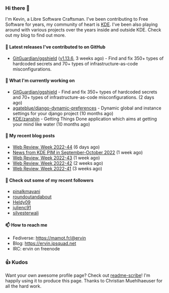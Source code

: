 ### Hi there 👋

I'm Kevin, a Libre Software Craftsman. I've been contributing to Free Software for years,
my community of heart is [KDE](https://kde.org). I've been also playing around with various
projects over the years inside and outside KDE. Check out my blog to find out more.

#### 🔭 Latest releases I've contributed to on GitHub

- [GitGuardian/ggshield](https://github.com/GitGuardian/ggshield) ([v1.13.6](https://github.com/GitGuardian/ggshield/releases/tag/v1.13.6), 3 weeks ago) - Find and fix 350&#43; types of hardcoded secrets and 70&#43; types of infrastructure-as-code misconfigurations.

#### 🌱 What I'm currently working on

- [GitGuardian/ggshield](https://github.com/GitGuardian/ggshield) - Find and fix 350&#43; types of hardcoded secrets and 70&#43; types of infrastructure-as-code misconfigurations. (2 days ago)
- [agateblue/django-dynamic-preferences](https://github.com/agateblue/django-dynamic-preferences) - Dynamic global and instance settings for your django project (10 months ago)
- [KDE/zanshin](https://github.com/KDE/zanshin) - Getting Things Done application which aims at getting your mind like water (10 months ago)

#### 📜 My recent blog posts

- [Web Review, Week 2022-44](https://ervin.ipsquad.net/blog/2022/11/04/web-review-week-2022-44/) (6 days ago)
- [News from KDE PIM in September-October 2022](https://ervin.ipsquad.net/blog/2022/11/02/news-from-kde-pim-in-september-october-2022/) (1 week ago)
- [Web Review, Week 2022-43](https://ervin.ipsquad.net/blog/2022/10/28/web-review-week-2022-43/) (1 week ago)
- [Web Review, Week 2022-42](https://ervin.ipsquad.net/blog/2022/10/21/web-review-week-2022-42/) (2 weeks ago)
- [Web Review, Week 2022-41](https://ervin.ipsquad.net/blog/2022/10/14/web-review-week-2022-41/) (3 weeks ago)

#### 👯 Check out some of my recent followers

- [pinalkmayani](https://github.com/pinalkmayani)
- [roundoutandabout](https://github.com/roundoutandabout)
- [Heldy09](https://github.com/Heldy09)
- [julienc91](https://github.com/julienc91)
- [silvesterwali](https://github.com/silvesterwali)

#### 📫 How to reach me

- Fediverse: https://mamot.fr/@ervin
- Blog: https://ervin.ipsquad.net
- IRC: ervin on freenode

### 👍 Kudos

Want your own awesome profile page? Check out [readme-scribe](https://github.com/muesli/readme-scribe)!
I'm happily using it to produce this page. Thanks to Christian Muehlhaeuser for all the hard work.

